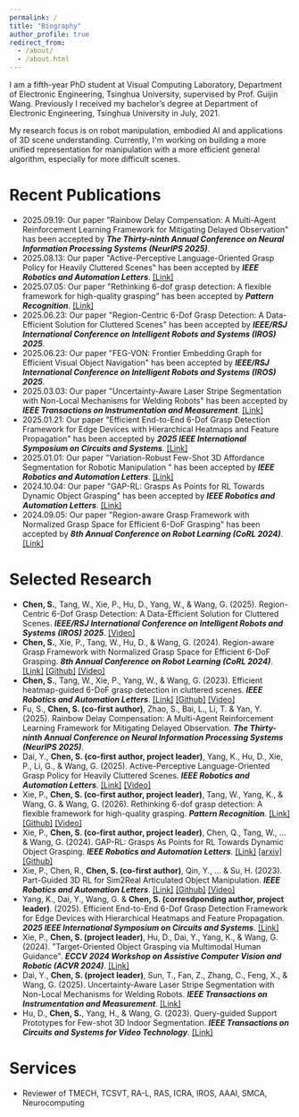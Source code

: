 ```yaml
---
permalink: /
title: "Biography"
author_profile: true
redirect_from: 
  - /about/
  - /about.html
---
```


I am a fifth-year PhD student at Visual Computing Laboratory, Department of Electronic Engineering, Tsinghua University, supervised by Prof. Guijin Wang. Previously I received my bachelor’s degree at Department of Electronic Engineering, Tsinghua University in July, 2021.

My research focus is on robot manipulation, embodied AI and applications of 3D scene understanding. Currently, I'm working on building a more unified representation for manipulation with a more efficient general algorithm, especially for more difficult scenes.

# Recent Publications

- 2025.09.19: Our paper "Rainbow Delay Compensation: A Multi-Agent Reinforcement Learning Framework for Mitigating Delayed Observation" has been accepted by ***The Thirty-ninth Annual Conference on Neural Information Processing Systems (NeurIPS 2025)***.
- 2025.08.13: Our paper "Active-Perceptive Language-Oriented Grasp Policy for Heavily Cluttered Scenes" has been accepted by ***IEEE Robotics and Automation Letters***. [[Link]](https://ieeexplore.ieee.org/document/11146494)
- 2025.07.05: Our paper "Rethinking 6-dof grasp detection: A flexible framework for high-quality grasping" has been accepted by ***Pattern Recognition***. [[Link]](https://www.sciencedirect.com/science/article/pii/S0031320325007484)
- 2025.06.23: Our paper "Region-Centric 6-Dof Grasp Detection: A Data-Efficient Solution for Cluttered Scenes" has been accepted by ***IEEE/RSJ International Conference on Intelligent Robots and Systems (IROS) 2025***.
- 2025.06.23: Our paper "FEG-VON: Frontier Embedding Graph for Efficient Visual Object Navigation" has been accepted by ***IEEE/RSJ International Conference on Intelligent Robots and Systems (IROS) 2025***.
- 2025.03.03: Our paper "Uncertainty-Aware Laser Stripe Segmentation with Non-Local Mechanisms for Welding Robots" has been accepted by ***IEEE Transactions on Instrumentation and Measurement***. [[Link]](https://ieeexplore.ieee.org/abstract/document/10909245)
- 2025.01.21: Our paper "Efficient End-to-End 6-Dof Grasp Detection Framework for Edge Devices with Hierarchical Heatmaps and Feature Propagation" has been accepted by ***2025 IEEE International Symposium on Circuits and Systems***. [[Link]](https://arxiv.org/abs/2410.22980)
- 2025.01.01: Our paper "Variation-Robust Few-Shot 3D Affordance Segmentation for Robotic Manipulation
" has been accepted by ***IEEE Robotics and Automation Letters***. [[Link]](https://ieeexplore.ieee.org/abstract/document/10819648/)
- 2024.10.04: Our paper "GAP-RL: Grasps As Points for RL Towards Dynamic Object Grasping" has been accepted by ***IEEE Robotics and Automation Letters***. [[Link]](https://ieeexplore.ieee.org/abstract/document/10168242/)
- 2024.09.05: Our paper "Region-aware Grasp Framework with Normalized Grasp Space for Efficient 6-DoF Grasping" has been accepted by ***8th Annual Conference on Robot Learning (CoRL 2024)***. [[Link]](https://openreview.net/forum?id=jPkOFAiOzf)
<!-- - 2024.08.15: Our paper "Target-Oriented Object Grasping via Multimodal Human Guidance" has been accepted by ***ECCV 2024 Workshop on Assistive Computer Vision and Robotic (ACVR 2024)***. [[Link]](https://arxiv.org/abs/2408.11138)
<!-- - 2024.06.07: Our paper "Category-Agnostic Pose Estimation for Point Clouds" has been accepted by ***IEEE International Conference on Image Processing 2024 (ICIP 2024)***. [[Link]](https://arxiv.org/abs/2403.07437) -->
<!-- - 2024.03.22: Our paper "Rethinking 6-Dof Grasp Detection: A Flexible Framework for High-Quality Grasping" is released in ***arXiv preprint***. [[Link]](https://arxiv.org/abs/2403.15054) -->
<!-- - 2023.10.25: Our paper "Query-guided Support Prototypes for Few-shot 3D Indoor Segmentation" is accepted for publication in ***IEEE Transactions on Circuits and Systems for Video Technology***. [[Link]](https://ieeexplore.ieee.org/abstract/document/10295521/) -->
<!-- - 2023.09.07: Our paper "Part-Guided 3D RL for Sim2Real Articulated Object Manipulation" is accepted for publication in ***IEEE Robotics and Automation Letters***. [[Link]](https://ieeexplore.ieee.org/abstract/document/10242361/) -->
<!-- - 2023.06.30: Our paper "Efficient heatmap-guided 6-DoF grasp detection in cluttered scenes" is accepted for publication in ***IEEE Robotics and Automation Letters***. [[Link]](https://ieeexplore.ieee.org/abstract/document/10168242/) -->
<!-- - 2022.12.13: Our paper "Distribution-aware Low-bit Quantization for 3D Point Cloud Networks" is accepted for publication in ***VCIP 2022***. [[Link]](https://ieeexplore.ieee.org/abstract/document/10008887) -->

# Selected Research

- **Chen, S.**, Tang, W., Xie, P., Hu, D., Yang, W., & Wang, G. (2025). Region-Centric 6-Dof Grasp Detection: A Data-Efficient Solution for Cluttered Scenes. ***IEEE/RSJ International Conference on Intelligent Robots and Systems (IROS) 2025***. [[Video]](https://www.youtube.com/watch?v=M17wfPsagN8)
- **Chen, S.**, Xie, P., Tang, W., Hu, D., & Wang, G. (2024). Region-aware Grasp Framework with Normalized Grasp Space for Efficient 6-DoF Grasping. ***8th Annual Conference on Robot Learning (CoRL 2024)***. [[Link]](https://openreview.net/forum?id=jPkOFAiOzf) [[Github]](https://github.com/THU-VCLab/RegionNormalizedGrasp) [[Video]](https://www.youtube.com/watch?v=RyozevPocX4)
- **Chen, S.**, Tang, W., Xie, P., Yang, W., & Wang, G. (2023). Efficient heatmap-guided 6-DoF grasp detection in cluttered scenes. ***IEEE Robotics and Automation Letters***. [[Link]](https://ieeexplore.ieee.org/abstract/document/10168242/) [[Github]](https://github.com/THU-VCLab/HGGD) [[Video]](https://www.youtube.com/watch?v=V8gG1eHbrsU)
- Fu, S., **Chen, S. (co-first author)**, Zhao, S., Bai, L., Li, T. & Yan, Y. (2025). Rainbow Delay Compensation: A Multi-Agent Reinforcement Learning Framework for Mitigating Delayed Observation. ***The Thirty-ninth Annual Conference on Neural Information Processing Systems (NeurIPS 2025)***.
- Dai, Y., **Chen, S. (co-first author, project leader)**, Yang, K., Hu, D., Xie, P., Li, G., & Wang, G. (2025). Active-Perceptive Language-Oriented Grasp Policy for Heavily Cluttered Scenes. ***IEEE Robotics and Automation Letters***. [[Link]](https://ieeexplore.ieee.org/document/11146494) [[Video]](https://www.youtube.com/watch?v=r4whdh9Q_5w)
- Xie, P., **Chen, S. (co-first author, project leader)**, Tang, W., Yang, K., & Wang, G. & Wang, G. (2026). Rethinking 6-dof grasp detection: A flexible framework for high-quality grasping. ***Pattern Recognition***. [[Link]](https://www.sciencedirect.com/science/article/pii/S0031320325007484) [[Github]](https://github.com/THU-VCLab/FlexLoG) [[Video]](https://www.youtube.com/watch?v=9g1K2-C8koc)
- Xie, P., **Chen, S. (co-first author, project leader)**, Chen, Q., Tang, W., ... & Wang, G. (2024). GAP-RL: Grasps As Points for RL Towards Dynamic Object Grasping. ***IEEE Robotics and Automation Letters***. [[Link]](https://ieeexplore.ieee.org/abstract/document/10750070) [[arxiv]](http://arxiv.org/abs/2410.03509)  [[Github]](https://github.com/THU-VCLab/GAP-RL)
- Xie, P., Chen, R., **Chen, S. (co-first author)**, Qin, Y., ... & Su, H. (2023). Part-Guided 3D RL for Sim2Real Articulated Object Manipulation. ***IEEE Robotics and Automation Letters***. [[Link]](https://ieeexplore.ieee.org/abstract/document/10242361/) [[Github]](https://github.com/THU-VCLab/Part-Guided-3D-RL-for-Sim2Real-Articulated-Object-Manipulation) [[Video]](https://www.youtube.com/watch?v=b8KvOjlGNJs)
- Yang, K., Dai, Y., Wang, G. & **Chen, S. (corresdponding author, project leader)**. (2025). Efficient End-to-End 6-Dof Grasp Detection Framework for Edge Devices with Hierarchical Heatmaps and Feature Propagation. ***2025 IEEE International Symposium on Circuits and Systems***. [[Link]](https://arxiv.org/abs/2410.22980)
- Xie, P., **Chen, S. (project leader)**, Hu, D., Dai, Y., Yang, K., & Wang, G. (2024). "Target-Oriented Object Grasping via Multimodal Human Guidance". ***ECCV 2024 Workshop on Assistive Computer Vision and Robotic (ACVR 2024)***. [[Link]](https://arxiv.org/abs/2408.11138)
- Dai, Y., **Chen, S. (project leader)**, Sun, T., Fan, Z., Zhang, C., Feng, X., & Wang, G. (2025). Uncertainty-Aware Laser Stripe Segmentation with Non-Local Mechanisms for Welding Robots. ***IEEE Transactions on Instrumentation and Measurement***. [[Link]](https://ieeexplore.ieee.org/abstract/document/10909245/)
- Hu, D., **Chen, S.**, Yang, H., & Wang, G. (2023). Query-guided Support Prototypes for Few-shot 3D Indoor Segmentation. ***IEEE Transactions on Circuits and Systems for Video Technology***. [[Link]](https://ieeexplore.ieee.org/abstract/document/10295521)


# Services

- Reviewer of TMECH, TCSVT, RA-L, RAS, ICRA, IROS, AAAI, SMCA, Neurocomputing